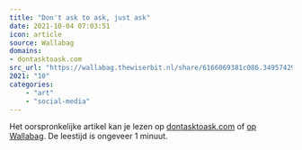 ```yaml
---
title: "Don't ask to ask, just ask"
date: 2021-10-04 07:03:51
icon: article
source: Wallabag
domains:
- dontasktoask.com
src_url: "https://wallabag.thewiserbit.nl/share/6166069381c086.34957429"
2021: "10"
categories:
    - "art"
    - "social-media"
---
```

Het oorspronkelijke artikel kan je lezen op [dontasktoask.com](https://dontasktoask.com/?mc_cid=a6a5fd19e4&amp;mc_eid=91988bade5) of [op Wallabag](https://wallabag.thewiserbit.nl/share/6166069381c086.34957429). De leestijd is ongeveer 1 minuut.